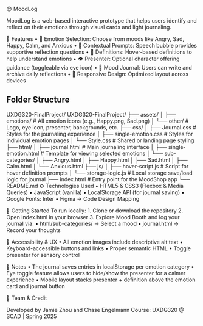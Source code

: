  😊 MoodLog

MoodLog is a web-based interactive prototype that helps users identify and reflect on their emotions through visual cards and light journaling.

 🎯 Features
	•	🌈 Emotion Selection: Choose from moods like Angry, Sad, Happy, Calm, and Anxious
	•	💬 Contextual Prompts: Speech bubble provides supportive reflection questions
	•	🧠 Definitions: Hover-based definitions to help understand emotions
	•	👁️ Presenter: Optional character offering guidance (toggleable via eye icon)
	•	📓 Mood Journal: Users can write and archive daily reflections
	•	📱 Responsive Design: Optimized layout across devices

## Folder Structure
UXDG320-FinalProject/
UXDG320-FinalProject/
├── assets/
│   ├── emotions/             # All emotion icons (e.g., Happy.png, Sad.png)
│   └── other/                # Logo, eye icon, presenter, backgrounds, etc.
├── css/
│   ├── Journal.css           # Styles for the journaling experience
│   ├── single-emotion.css    # Styles for individual emotion pages
│   └── Style.css             # Shared or landing page styling
├── html/
│   ├── journal.html          # Main journaling interface
│   ├── single-emotion.html   # Template for viewing selected emotions
│   └── sub-categories/
│       ├── Angry.html
│       ├── Happy.html
│       ├── Sad.html
│       ├── Calm.html
│       └── Anxious.html
├── js/
│   ├── hover-script.js       # Script for hover definition prompts
│   └── storage-logic.js      # Local storage save/load logic for journal
├── index.html                # Entry point for the MoodShop app
└── README.md
⚙️ Technologies Used
	•	HTML5 & CSS3 (Flexbox & Media Queries)
	•	JavaScript (vanilla)
	•	LocalStorage API (for journal saving)
	•	Google Fonts: Inter
	•	Figma → Code Design Mapping

🚀 Getting Started
To run locally:
	1.	Clone or download the repository
	2.	Open index.html in your browser
	3.	Explore Mood Booth and log your journal via:
	•	html/sub-categories/ → Select a mood
	•	journal.html → Record your thoughts

 🧪 Accessibility & UX
	•	All emotion images include descriptive alt text
	•	Keyboard-accessible buttons and links
	•	Proper semantic HTML
	•	Toggle presenter for sensory control

 📌 Notes
	•	The journal saves entries in localStorage per emotion category
	•	Eye toggle feature allows users to hide/show the presenter for a calmer experience
	•	Mobile layout stacks presenter + definition above the emotion card and journal button

 🙌 Team & Credit

Developed by Jamie Zhou and Chase Engelmann
Course: UXDG320 @ SCAD | Spring 2025
